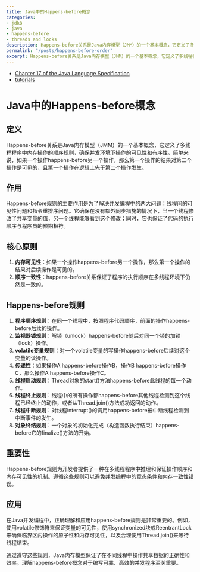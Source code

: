 ```yaml
---
title: Java中的Happens-before概念
categories:
- jdk8
- java
- happens-before
- threads and locks
description: Happens-before关系是Java内存模型（JMM）的一个基本概念，它定义了多线程程序中内存操作的顺序规则，确保并发环境下操作的可见性和有序性。简单来说，如果一个操作happens-before另一个操作，那么第一个操作的结果对第二个操作是可见的，且第一个操作在逻辑上先于第二个操作发生。
permalink: "/posts/happens-before-order"
excerpt: Happens-before关系是Java内存模型（JMM）的一个基本概念，它定义了多线程程序中内存操作的顺序规则，确保并发环境下操作的可见性和有序性。简单来说，如果一个操作happens-before另一个操作，那么第一个操作的结果对第二个操作是可见的，且第一个操作在逻辑上先于第二个操作发生。
---
```

* [Chapter 17 of the Java Language Specification](https://docs.oracle.com/javase/specs/jls/se7/html/jls-17.html#jls-17.4.5)
* [tutorials](https://jenkov.com/tutorials/java-concurrency/java-happens-before-guarantee.html#instruction-reordering "jenkov")

# Java中的Happens-before概念

## 定义

Happens-before关系是Java内存模型（JMM）的一个基本概念，它定义了多线程程序中内存操作的顺序规则，确保并发环境下操作的可见性和有序性。简单来说，如果一个操作happens-before另一个操作，那么第一个操作的结果对第二个操作是可见的，且第一个操作在逻辑上先于第二个操作发生。

## 作用

Happens-before规则的主要作用是为了解决并发编程中的两大问题：线程间的可见性问题和指令重排序问题。它确保在没有额外同步措施的情况下，当一个线程修改了共享变量的值，另一个线程能够看到这个修改；同时，它也保证了代码的执行顺序与程序员的预期相符。

## 核心原则

1. **内存可见性**：如果一个操作happens-before另一个操作，那么第一个操作的结果对后续操作是可见的。
2. **顺序一致性**：happens-before关系保证了程序的执行顺序在多线程环境下仍然是一致的。

## Happens-before规则

1. **程序顺序规则**：在同一个线程中，按照程序代码顺序，前面的操作happens-before后续的操作。
2. **监视器锁规则**：解锁（unlock）happens-before随后对同一个锁的加锁（lock）操作。
3. **volatile变量规则**：对一个volatile变量的写操作happens-before后续对这个变量的读操作。
4. **传递性**：如果操作A happens-before操作B，操作B happens-before操作C，那么操作A happens-before操作C。
5. **线程启动规则**：Thread对象的start()方法happens-before此线程的每一个动作。
6. **线程终止规则**：线程中的所有操作都happens-before其他线程检测到这个线程已经终止的动作，或者从Thread.join()方法成功返回的动作。
7. **线程中断规则**：对线程interrupt()的调用happens-before被中断线程检测到中断事件的发生。
8. **对象终结规则**：一个对象的初始化完成（构造函数执行结束）happens-before它的finalize()方法的开始。

## 重要性

Happens-before规则为开发者提供了一种在多线程程序中推理和保证操作顺序和内存可见性的机制。遵循这些规则可以避免并发编程中的竞态条件和内存一致性错误。

## 应用

在Java并发编程中，正确理解和应用happens-before规则是非常重要的。例如，使用volatile修饰符来保证变量的可见性，使用synchronized块或ReentrantLock来确保临界区内操作的原子性和内存可见性，以及合理使用Thread.join()来等待线程结束。

通过遵守这些规则，Java内存模型保证了在不同线程中操作共享数据的正确性和效率。理解happens-before概念对于编写可靠、高效的并发程序至关重要。
